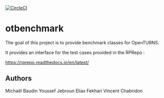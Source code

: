 [![CircleCI](https://circleci.com/gh/mbaudin47/otbenchmark.svg?style=svg)](https://circleci.com/gh/mbaudin47/otbenchmark)

# otbenchmark

The goal of this project is to provide benchmark classes for OpenTURNS. 

It provides an interface for the test cases provided in the RPRepo :

https://rprepo.readthedocs.io/en/latest/

## Authors

Michaël Baudin
Youssef Jebroun
Elias Fekhari
Vincent Chabridon
